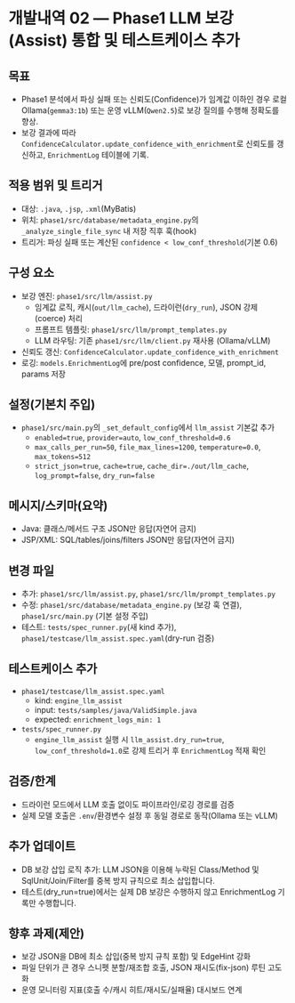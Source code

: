 개발내역 02 — Phase1 LLM 보강(Assist) 통합 및 테스트케이스 추가
==============================================================

목표
----
- Phase1 분석에서 파싱 실패 또는 신뢰도(Confidence)가 임계값 이하인 경우 로컬 Ollama(`gemma3:1b`) 또는 운영 vLLM(`Qwen2.5`)로 보강 질의를 수행해 정확도를 향상.
- 보강 결과에 따라 `ConfidenceCalculator.update_confidence_with_enrichment`로 신뢰도를 갱신하고, `EnrichmentLog` 테이블에 기록.

적용 범위 및 트리거
------------------
- 대상: `.java`, `.jsp`, `.xml`(MyBatis)
- 위치: `phase1/src/database/metadata_engine.py`의 `_analyze_single_file_sync` 내 저장 직후 훅(hook)
- 트리거: 파싱 실패 또는 계산된 `confidence < low_conf_threshold`(기본 0.6)

구성 요소
--------
- 보강 엔진: `phase1/src/llm/assist.py`
  - 임계값 로직, 캐시(`out/llm_cache`), 드라이런(`dry_run`), JSON 강제(coerce) 처리
  - 프롬프트 템플릿: `phase1/src/llm/prompt_templates.py`
  - LLM 라우팅: 기존 `phase1/src/llm/client.py` 재사용 (Ollama/vLLM)
- 신뢰도 갱신: `ConfidenceCalculator.update_confidence_with_enrichment`
- 로깅: `models.EnrichmentLog`에 pre/post confidence, 모델, prompt_id, params 저장

설정(기본치 주입)
----------------
- `phase1/src/main.py`의 `_set_default_config`에서 `llm_assist` 기본값 추가
  - `enabled=true`, `provider=auto`, `low_conf_threshold=0.6`
  - `max_calls_per_run=50`, `file_max_lines=1200`, `temperature=0.0`, `max_tokens=512`
  - `strict_json=true`, `cache=true`, `cache_dir=./out/llm_cache`, `log_prompt=false`, `dry_run=false`

메시지/스키마(요약)
------------------
- Java: 클래스/메서드 구조 JSON만 응답(자연어 금지)
- JSP/XML: SQL/tables/joins/filters JSON만 응답(자연어 금지)

변경 파일
--------
- 추가: `phase1/src/llm/assist.py`, `phase1/src/llm/prompt_templates.py`
- 수정: `phase1/src/database/metadata_engine.py` (보강 훅 연결), `phase1/src/main.py` (기본 설정 주입)
- 테스트: `tests/spec_runner.py`(새 kind 추가), `phase1/testcase/llm_assist.spec.yaml`(dry-run 검증)

테스트케이스 추가
----------------
- `phase1/testcase/llm_assist.spec.yaml`
  - kind: `engine_llm_assist`
  - input: `tests/samples/java/ValidSimple.java`
  - expected: `enrichment_logs_min: 1`
- `tests/spec_runner.py`
  - `engine_llm_assist` 실행 시 `llm_assist.dry_run=true`, `low_conf_threshold=1.0`로 강제 트리거 후 `EnrichmentLog` 적재 확인

검증/한계
--------
- 드라이런 모드에서 LLM 호출 없이도 파이프라인/로깅 경로를 검증
- 실제 모델 호출은 `.env`/환경변수 설정 후 동일 경로로 동작(Ollama 또는 vLLM)

추가 업데이트
------------
- DB 보강 삽입 로직 추가: LLM JSON을 이용해 누락된 Class/Method 및 SqlUnit/Join/Filter를 중복 방지 규칙으로 최소 삽입합니다.
- 테스트(dry_run=true)에서는 실제 DB 보강은 수행하지 않고 EnrichmentLog 기록만 수행합니다.

향후 과제(제안)
--------------
- 보강 JSON을 DB에 최소 삽입(중복 방지 규칙 포함) 및 EdgeHint 강화
- 파일 단위가 큰 경우 스니펫 분할/재조합 호출, JSON 재시도(fix-json) 루틴 고도화
- 운영 모니터링 지표(호출 수/캐시 히트/재시도/실패율) 대시보드 연계

